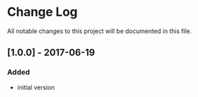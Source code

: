 # Change Log
All notable changes to this project will be documented in this file.

## [1.0.0] - 2017-06-19

### Added
- initial version
